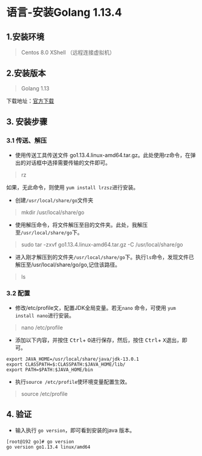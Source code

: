 # 语言-安装Golang 1.13.4

## 1.安装环境
> Centos 8.0
> XShell （远程连接虚拟机）

## 2.安装版本
> Golang 1.13 

下载地址：[官方下载](https://golang.google.cn/doc/install?download=go1.13.4.linux-amd64.tar.gz)

## 3. 安装步骤
### 3.1 传送、解压
- 使用传送工具传送文件 go1.13.4.linux-amd64.tar.gz。此处使用rz命令，在弹出的对话框中选择需要传输的文件即可。
> rz

如果，无此命令，则使用 `yum install lrzsz`进行安装。
- 创建`/usr/local/share/go`文件夹
>   mkdir /usr/local/share/go

- 使用解压命令，将文件解压至目的文件夹。此处，我解压至`/usr/local/share/go`下。

>   sudo tar -zxvf go1.13.4.linux-amd64.tar.gz -C /usr/local/share/go

- 进入刚才解压到的文件夹`/usr/local/share/go`下。执行`ls`命令，发现文件已解压至/usr/local/share/go/go,记住该路径。
> ls

### 3.2 配置
- 修改/etc/profile文，配置JDK全局变量。若无`nano` 命令，可使用 `yum install nano`进行安装。
> nano /etc/profile

- 添加以下内容，并按住  <kbd>Ctrl</kbd>+ <kbd>O</kbd>进行保存，然后，按住 <kbd>Ctrl</kbd>+ <kbd>X</kbd>退出，即可。
>
    export JAVA_HOME=/usr/local/share/java/jdk-13.0.1  
    export CLASSPATH=$:CLASSPATH:$JAVA_HOME/lib/  
    export PATH=$PATH:$JAVA_HOME/bin

- 执行`source /etc/profile`使环境变量配置生效。
> source /etc/profile

## 4. 验证
- 输入执行 `go version`，即可看到安装的java 版本。
>
    [root@192 go]# go version
    go version go1.13.4 linux/amd64
